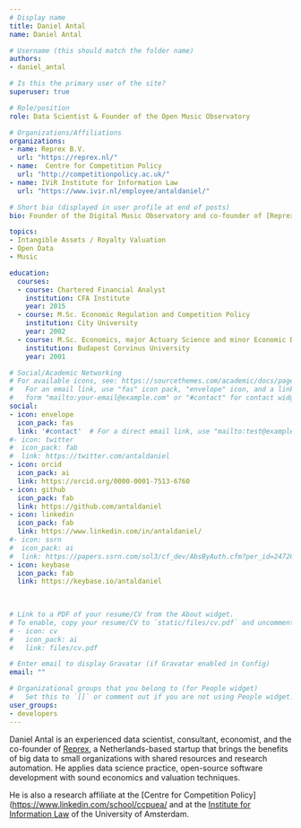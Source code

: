 ```yaml
---
# Display name
title: Daniel Antal
name: Daniel Antal

# Username (this should match the folder name)
authors:
- daniel_antal

# Is this the primary user of the site?
superuser: true

# Role/position
role: Data Scientist & Founder of the Open Music Observatory

# Organizations/Affiliations
organizations:
- name: Reprex B.V.
  url: "https://reprex.nl/"
- name:  Centre for Competition Policy
  url: "http://competitionpolicy.ac.uk/"
- name: IViR Institute for Information Law
  url: "https://www.ivir.nl/employee/antaldaniel/"

# Short bio (displayed in user profile at end of posts)
bio: Founder of the Digital Music Observatory and co-founder of [Reprex](https://reprex.nl/).

topics:
- Intangible Assets / Royalty Valuation
- Open Data
- Music

education:
  courses:
  - course: Chartered Financial Analyst
    institution: CFA Institute
    year: 2015
  - course: M.Sc. Economic Regulation and Competition Policy
    institution: City University
    year: 2002
  - course: M.Sc. Economics, major Actuary Science and minor Economic Decisions (Applied Operational Research)
    institution: Budapest Corvinus University
    year: 2001

# Social/Academic Networking
# For available icons, see: https://sourcethemes.com/academic/docs/page-builder/#icons
#   For an email link, use "fas" icon pack, "envelope" icon, and a link in the
#   form "mailto:your-email@example.com" or "#contact" for contact widget.
social:
- icon: envelope
  icon_pack: fas
  link: '#contact'  # For a direct email link, use "mailto:test@example.org".
#- icon: twitter
#  icon_pack: fab
#  link: https://twitter.com/antaldaniel
- icon: orcid
  icon_pack: ai
  link: https://orcid.org/0000-0001-7513-6760
- icon: github
  icon_pack: fab
  link: https://github.com/antaldaniel
- icon: linkedin
  icon_pack: fab
  link: https://www.linkedin.com/in/antaldaniel/
#- icon: ssrn
#  icon_pack: ai
#  link: https://papers.ssrn.com/sol3/cf_dev/AbsByAuth.cfm?per_id=2472686
- icon: keybase
  icon_pack: fab
  link: https://keybase.io/antaldaniel
  

  
# Link to a PDF of your resume/CV from the About widget.
# To enable, copy your resume/CV to `static/files/cv.pdf` and uncomment the lines below.
# - icon: cv
#   icon_pack: ai
#   link: files/cv.pdf

# Enter email to display Gravatar (if Gravatar enabled in Config)
email: ""

# Organizational groups that you belong to (for People widget)
#   Set this to `[]` or comment out if you are not using People widget.
user_groups:
- developers
---
```


Daniel Antal is an experienced data scientist, consultant, economist, and the co-founder of [Reprex](https://reprex.nl/), a Netherlands-based startup that brings the benefits of big data to small organizations with shared resources and research automation. He applies data science practice, open-source software development with sound economics and valuation techniques. 

He is also a research affiliate at the [Centre for Competition Policy](https://www.linkedin.com/school/ccpuea/ and at the [Institute for Information Law](https://www.ivir.nl/employee/antaldaniel/) of the University of Amsterdam.
